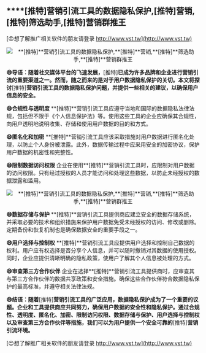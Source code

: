 ## ****[推特]**营销引流工具的数据隐私保护,**[推特]**营销,**[推特]**筛选助手,**[推特]**营销群推王**

[😍想了解推广相关软件的朋友请登录 http://www.vst.tw](http://www.vst.tw)

 <center><img src="https://vst.tw/MP4/tuiguang/png/6.png" alt="**[推特]**营销引流工具的数据隐私保护,**[推特]**营销,**[推特]**筛选助手,**[推特]**营销群推王"></center>

**😄导语：随着社交媒体平台的飞速发展，**[推特]**已成为许多品牌和企业进行营销引流的重要渠道之一。然而，随之而来的是对于用户数据隐私保护的关切。本文将探讨**[推特]**营销引流工具的数据隐私保护问题，并提供一些相关的建议，以确保用户信息的安全。**

**😄合规性与透明度**
**[推特]**营销引流工具应遵守当地和国际的数据隐私法律法规，包括但不限于《个人信息保护法》等。使用这些工具的企业应确保其合规性，向用户透明地说明收集、存储和使用用户数据的目的和方式。

**😄匿名化和加密**
**[推特]**营销引流工具应该采取措施对用户数据进行匿名化处理，以防止个人身份被泄露。此外，数据传输过程中应采用安全的加密协议，保护用户数据的机密性和完整性。

**😄限制数据访问权限**
企业在使用**[推特]**营销引流工具时，应限制对用户数据的访问权限。只有经过授权的人员才能访问和处理这些数据，以防止未经授权的数据泄露和滥用。

 <center><img src="https://vst.tw/MP4/tuiguang/png/6.png" alt="**[推特]**营销引流工具的数据隐私保护,**[推特]**营销,**[推特]**筛选助手,**[推特]**营销群推王"></center>

**😄数据存储与保护**
**[推特]**营销引流工具提供商应建立安全的数据存储系统，并采取必要的技术和组织措施来保护用户数据免受未经授权的访问、修改或删除。定期备份和恢复机制也是确保数据安全的重要手段之一。

**😄用户选择与控制权**
**[推特]**营销引流工具应提供用户选择和控制自己数据的权利。用户应有权选择是否分享个人信息，并可以随时撤销对其数据的使用授权。同时，企业应提供清晰明确的隐私政策，使用户了解其个人信息被处理的方式。

**😄审查第三方合作伙伴**
企业在选择**[推特]**营销引流工具提供商时，应审查其与第三方合作伙伴的数据共享政策和安全措施。确保这些合作伙伴符合数据隐私保护的最高标准，并遵守相关法律法规。

**😄结语：随着**[推特]**营销引流工具的广泛应用，数据隐私保护成为了一个重要的议题。企业和工具提供商应共同努力，确保用户数据的安全性和隐私保护。通过合规性、透明度、匿名化、加密、限制访问权限、数据存储与保护、用户选择与控制权以及审查第三方合作伙伴等措施，我们可以为用户提供一个安全可靠的**[推特]**营销引流环境。**

[😍想了解推广相关软件的朋友请登录 http://www.vst.tw](http://www.vst.tw)



